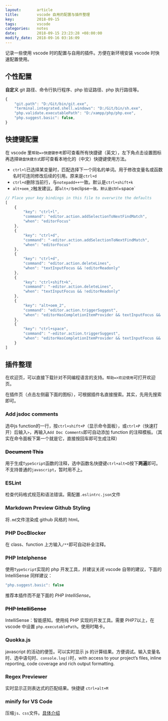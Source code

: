 ```yaml
---
layout:       article
title:        vscode 自用的配置与插件整理
key:          2018-09-15 
tags:         vscode
categories:   notes
date:         2018-09-15 23:23:28 +08:00:00
modify_date:  2018-09-16 03:16:09
---
```


记录一些使用 vscode 时的配置与自用的插件。方便在新环境安装 vscode 时快速配置使用。

<!--more-->

## 个性配置

**自定义** git 路径、命令行执行程序、php 验证路径、php 执行路径等。

```javascript
{
    "git.path": "D:/Git/bin/git.exe",
    "terminal.integrated.shell.windows": "D:/Git/bin/sh.exe",
    "php.validate.executablePath": "D:/xampp/php/php.exe",
    "php.suggest.basic": false,
}
```

## 快捷键配置

在 vscode 里`帮助=>快捷键参考`即可查看所有快捷键（英文），左下角点击设置图标再选择`键盘快捷方式`即可查看本地化的（中文）快捷键使用方法。

- `ctrl+l`已选择某变量时，匹配选择下一个同名的单词。用于修改变量名或函数名时可连同修改后续的引用。原来是`ctrl+d`
- `ctrl+d`删除当前行，与`notepadd++`一致。默认是`ctrl+shift+k`
- `alt+oem_2`触发建议。即`alt+/与`eclipse`一致。默认是`ctrl+space`

```javascript
// Place your key bindings in this file to overwrite the defaults
[
    {
        "key": "ctrl+l",
        "command": "editor.action.addSelectionToNextFindMatch",
        "when": "editorFocus"
    },
    {
        "key": "ctrl+d",
        "command": "-editor.action.addSelectionToNextFindMatch",
        "when": "editorFocus"
    },
    {
        "key": "ctrl+d",
        "command": "editor.action.deleteLines",
        "when": "textInputFocus && !editorReadonly"
    },
    {
        "key": "ctrl+shift+k",
        "command": "-editor.action.deleteLines",
        "when": "textInputFocus && !editorReadonly"
    },
    {
        "key": "alt+oem_2",
        "command": "editor.action.triggerSuggest",
        "when": "editorHasCompletionItemProvider && textInputFocus && !editorReadonly"
    },
    {
        "key": "ctrl+space",
        "command": "-editor.action.triggerSuggest",
        "when": "editorHasCompletionItemProvider && textInputFocus && !editorReadonly"
    }
]
```

## 插件整理

在欢迎页，可以直接下载针对不同编程语言的支持。`帮助=>欢迎使用`可打开欢迎页。

在插件页（点击左侧最下面的图标），可根据插件名直接搜索。其实，先用先搜索即可。

### Add jsdoc comments

选中js function的一行，按`ctrl+shift+P`（显示命令面板），或`ctrl+P`（快速打开）后输入`>`，再输入`Add Doc Comments`即可自动添加 function 的注释模板。（其实在命令面板下第一个就是它，直接按回车即可生成注释）

### ~~Document This~~

用于生成`TypeScript`函数的注释，选中函数名快捷键`ctrl+alt+D`按下**两遍**即可。不支持普通的`javascript`，暂时用不上。

### ESLint

检查代码格式规范和语法错误。需配置`.eslintrc.json`文件

### Markdown Preview Github Styling

将`.md`文件渲染成 github 风格的 html。

### PHP DocBlocker

在 class、function 上方输入`/**`即可自动补全注释。

### PHP Intelphense

使用`TypeScript`实现的 php 开发工具，并建议关闭 vscode 自带的建议，下面的 IntelliSense 同样建议：

```javascript
"php.suggest.basic": false
```

推荐本插件而不是下面的 *PHP IntelliSense*。

### ~~PHP IntelliSense~~

IntelliSense：智能感知。使用纯 PHP 实现的开发工具。需要 PHP7以上，在 vscode 中设置 `php.executablePath`。使用时略卡。

### Quokka.js

javascript 的活动的便签。可以实时显示 js 的计算结果。方便调试。输入变量名时、选中语句时、`console.log()`时，with access to your project’s files, inline reporting, code coverage and rich output formatting.

### Regex Previewer

实时显示正则表达式的匹配结果。快捷键 `ctrl+alt+M`

### minify for VS Code

压缩`js、css`文件。[具体介绍](https://marketplace.visualstudio.com/items?itemName=HookyQR.minify)